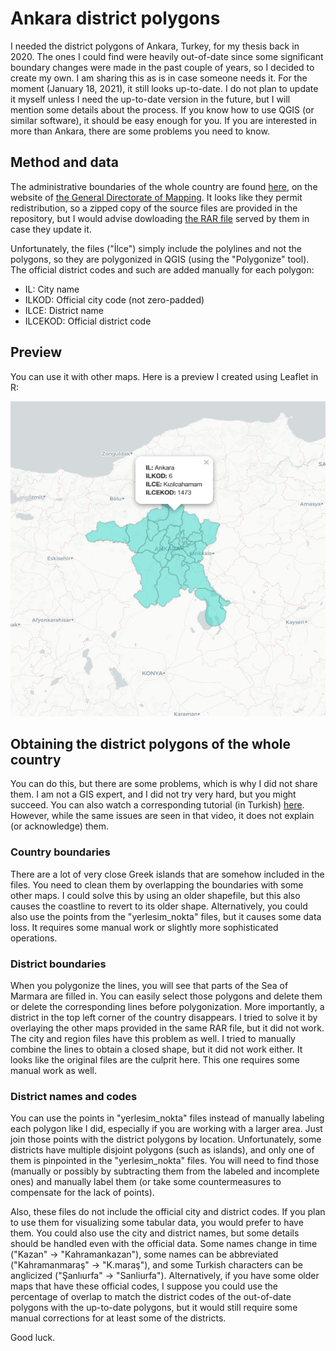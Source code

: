 # Ankara district polygons

I needed the district polygons of Ankara, Turkey, for my thesis back in 2020. The ones I could find were heavily out-of-date since some significant boundary changes were made in the past couple of years, so I decided to create my own. I am sharing this as is in case someone needs it. For the moment (January 18, 2021), it still looks up-to-date. I do not plan to update it myself unless I need the up-to-date version in the future, but I will mention some details about the process. If you know how to use QGIS (or similar software), it should be easy enough for you. If you are interested in more than Ankara, there are some problems you need to know.

## Method and data

The administrative boundaries of the whole country are found [here](https://www.harita.gov.tr/urun-267-haritasi.html&katid=14), on the website of [the General Directorate of Mapping](https://en.wikipedia.org/wiki/General_Directorate_of_Mapping). It looks like they permit redistribution, so a zipped copy of the source files are provided in the repository, but I would advise dowloading [the RAR file](https://www.harita.gov.tr/images/urunler/Turkiye_mulki_idare_sinirlari.rar) served by them in case they update it.

Unfortunately, the files ("İlce") simply include the polylines and not the polygons, so they are polygonized in QGIS (using the "Polygonize" tool). The official district codes and such are added manually for each polygon:

* IL: City name
* ILKOD: Official city code (not zero-padded)
* ILCE: District name
* ILCEKOD: Official district code

## Preview

You can use it with other maps. Here is a preview I created using Leaflet in R:

![](ankara_districts_preview.jpg)

## Obtaining the district polygons of the whole country

You can do this, but there are some problems, which is why I did not share them. I am not a GIS expert, and I did not try very hard, but you might succeed. You can also watch a corresponding tutorial (in Turkish) [here](https://www.youtube.com/watch?v=lDEzb9JOHu4). However, while the same issues are seen in that video, it does not explain (or acknowledge) them.

### Country boundaries

There are a lot of very close Greek islands that are somehow included in the files. You need to clean them by overlapping the boundaries with some other maps. I could solve this by using an older shapefile, but this also causes the coastline to revert to its older shape. Alternatively, you could also use the points from the "yerlesim_nokta" files, but it causes some data loss. It requires some manual work or slightly more sophisticated operations.

### District boundaries

When you polygonize the lines, you will see that parts of the Sea of Marmara are filled in. You can easily select those polygons and delete them or delete the corresponding lines before polygonization. More importantly, a district in the top left corner of the country disappears. I tried to solve it by overlaying the other maps provided in the same RAR file, but it did not work. The city and region files have this problem as well. I tried to manually combine the lines to obtain a closed shape, but it did not work either. It looks like the original files are the culprit here. This one requires some manual work as well.

### District names and codes

You can use the points in "yerlesim_nokta" files instead of manually labeling each polygon like I did, especially if you are working with a larger area. Just join those points with the district polygons by location. Unfortunately, some districts have multiple disjoint polygons (such as islands), and only one of them is pinpointed in the "yerlesim_nokta" files. You will need to find those (manually or possibly by subtracting them from the labeled and incomplete ones) and manually label them (or take some countermeasures to compensate for the lack of points).

Also, these files do not include the official city and district codes. If you plan to use them for visualizing some tabular data, you would prefer to have them. You could also use the city and district names, but some details should be handled even with the official data. Some names change in time ("Kazan" → "Kahramankazan"), some names can be abbreviated ("Kahramanmaraş" → "K.maraş"), and some Turkish characters can be anglicized ("Şanlıurfa" → "Sanliurfa"). Alternatively, if you have some older maps that have these official codes, I suppose you could use the percentage of overlap to match the district codes of the out-of-date polygons with the up-to-date polygons, but it would still require some manual corrections for at least some of the districts.

Good luck.